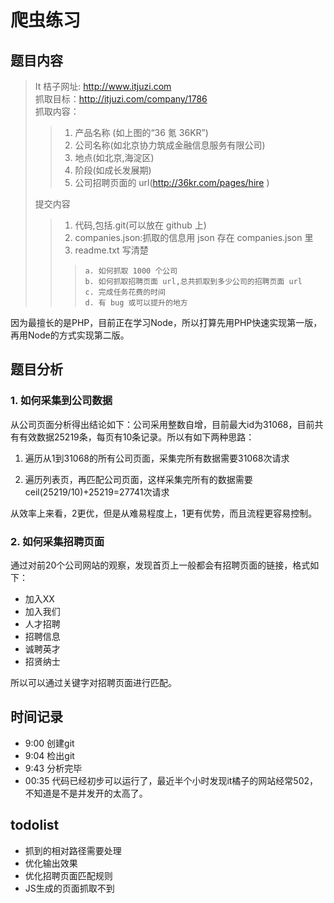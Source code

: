 # 爬虫练习

## 题目内容

> It 桔子网址: http://www.itjuzi.com  
> 抓取目标：http://itjuzi.com/company/1786  
> 抓取内容：  
>>   1. 产品名称 (如上图的“36 氪 36KR”)  
>>   2. 公司名称(如北京协力筑成金融信息服务有限公司)  
>>   3. 地点(如北京,海淀区)  
>>   4. 阶段(如成长发展期)  
>>   5. 公司招聘页面的 url(http://36kr.com/pages/hire )  
>
> 提交内容  
>>   1. 代码,包括.git(可以放在 github 上)  
>>   2. companies.json:抓取的信息用 json 存在 companies.json 里  
>>   3. readme.txt 写清楚  
>>>     a. 如何抓取 1000 个公司  
>>>     b. 如何抓取招聘页面 url,总共抓取到多少公司的招聘页面 url  
>>>     c. 完成任务花费的时间  
>>>     d. 有 bug 或可以提升的地方  
    

因为最擅长的是PHP，目前正在学习Node，所以打算先用PHP快速实现第一版，再用Node的方式实现第二版。

## 题目分析
    
### 1. 如何采集到公司数据

从公司页面分析得出结论如下：公司采用整数自增，目前最大id为31068，目前共有有效数据25219条，每页有10条记录。所以有如下两种思路：

1. 遍历从1到31068的所有公司页面，采集完所有数据需要31068次请求

2. 遍历列表页，再匹配公司页面，这样采集完所有的数据需要ceil(25219/10)+25219=27741次请求

从效率上来看，2更优，但是从难易程度上，1更有优势，而且流程更容易控制。
    
    
### 2. 如何采集招聘页面

通过对前20个公司网站的观察，发现首页上一般都会有招聘页面的链接，格式如下：

- 加入XX
- 加入我们
- 人才招聘
- 招聘信息
- 诚聘英才
- 招贤纳士

所以可以通过关键字对招聘页面进行匹配。


## 时间记录

- 9:00 创建git
- 9:04 检出git
- 9:43 分析完毕
- 00:35 代码已经初步可以运行了，最近半个小时发现it橘子的网站经常502，不知道是不是并发开的太高了。

## todolist

- 抓到的相对路径需要处理
- 优化输出效果
- 优化招聘页面匹配规则
- JS生成的页面抓取不到